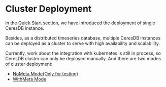 # Cluster Deployment

In the [Quick Start](../quick_start.md) section, we have introduced the deployment of single CeresDB instance.

Besides, as a distributed timeseries database, multiple CeresDB instances can be deployed as a cluster to serve with high availability and scalability.

Currently, work about the integration with kubernetes is still in process, so CeresDB cluster can only be deployed manually. And there are two modes of cluster deployment:

- [NoMeta Mode(Only for testing)](no_meta.md)
- [WithMeta Mode](with_meta.md)
